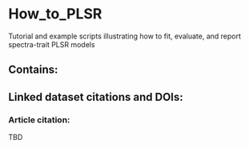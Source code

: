 # How_to_PLSR
Tutorial and example scripts illustrating how to fit, evaluate, and report spectra-trait PLSR models


## Contains:

## Linked dataset citations and DOIs:

### Article citation:
TBD
